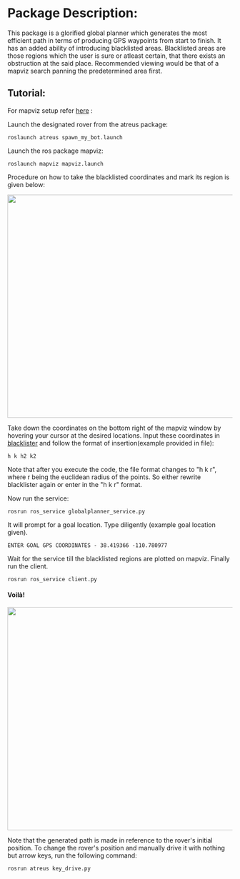 # Package Description: 

This package is a glorified global planner which generates the most efficient path in terms of producing GPS waypoints from start to finish. It has an added ability of introducing blacklisted areas. Blacklisted areas are those regions which the user is sure or atleast certain, that there exists an obstruction at the said place. Recommended viewing would be that of a mapviz search panning the predetermined area first. 

## Tutorial:

For mapviz setup refer [here](https://github.com/leander-dsouza/Gazebo/blob/master/Mapviz%20Setup.docx) :

Launch the designated rover from the atreus package:
    
    roslaunch atreus spawn_my_bot.launch

Launch the ros package mapviz:
    
    roslaunch mapviz mapviz.launch

Procedure on how to take the blacklisted coordinates and mark its region is given below:

<img src="https://user-images.githubusercontent.com/45683974/77683058-dd44d800-6fbd-11ea-9fee-c72d3f810695.gif" width="900" height="500">

Take down the coordinates on the bottom right of the mapviz window by hovering your cursor at the desired locations. Input these coordinates in [blacklister](https://github.com/leander-dsouza/Gazebo/tree/master/rhinoceROS/src/ros_service/srv/blacklister.txt) and follow the format of insertion(example provided in file):

    h k h2 k2

Note that after you execute the code, the file format changes to "h k r", where r being the euclidean radius of the points. So either rewrite blacklister again or enter in the "h k r" format.

Now run the service:

    rosrun ros_service globalplanner_service.py

It will prompt for a goal location. Type diligently (example goal location given).

    ENTER GOAL GPS COORDINATES - 38.419366 -110.780977

Wait for the service till the blacklisted regions are plotted on mapviz. Finally run the client.

    rosrun ros_service client.py

#### Voilà!

<img src="https://user-images.githubusercontent.com/45683974/77689641-05d1cf80-6fc8-11ea-8a4c-f7a5551b6a64.gif" width="900" height="500">

Note that the generated path is made in reference to the rover's initial position. To change the rover's position and manually drive it with nothing but arrow keys, run the following command:

    rosrun atreus key_drive.py

